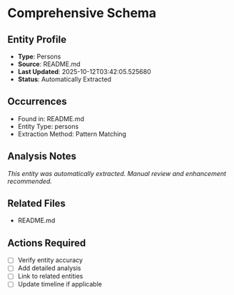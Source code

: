 # Comprehensive Schema

## Entity Profile
- **Type**: Persons
- **Source**: README.md
- **Last Updated**: 2025-10-12T03:42:05.525680
- **Status**: Automatically Extracted

## Occurrences
- Found in: README.md
- Entity Type: persons
- Extraction Method: Pattern Matching

## Analysis Notes
*This entity was automatically extracted. Manual review and enhancement recommended.*

## Related Files
- README.md

## Actions Required
- [ ] Verify entity accuracy
- [ ] Add detailed analysis
- [ ] Link to related entities
- [ ] Update timeline if applicable
